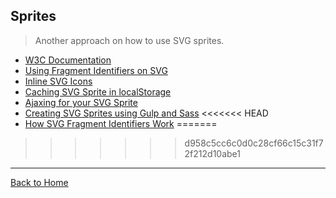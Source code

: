 ## Sprites
> Another approach on how to use SVG sprites.

* [W3C Documentation](http://www.w3.org/TR/SVG/linking.html#SVGFragmentIdentifiers)
* [Using Fragment Identifiers on SVG](http://www.broken-links.com/2012/08/14/better-svg-sprites-with-fragment-identifiers/)
* [Inline SVG Icons](https://kartikprabhu.com/article/inline-svg-icons)
* [Caching SVG Sprite in localStorage](http://osvaldas.info/caching-svg-sprite-in-localstorage)
* [Ajaxing for your SVG Sprite](https://css-tricks.com/ajaxing-svg-sprite/)
* [Creating SVG Sprites using Gulp and Sass](https://www.liquidlight.co.uk/blog/article/creating-svg-sprites-using-gulp-and-sass/)
<<<<<<< HEAD
* [How SVG Fragment Identifiers Work](https://css-tricks.com/svg-fragment-identifiers-work/)
=======
>>>>>>> d958c5cc6c0d0c28cf66c15c31f72f212d10abe1

---
[Back to Home](https://github.com/willianjusten/awesome-svg)
